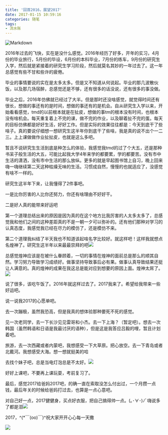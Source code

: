 ```yaml
---
title: '回首2016，展望2017'
date: 2017-01-15 10:59:16
categories: 随笔
tags:
- 流水账
---
```


![Markdown](http://i1.piimg.com/1949/cded92faa38cd4e0.jpg)

<!--more-->

2016年过去的飞快，实在是没什么感觉。2016年经历了好多，开年的实习，4月份的毕业旅行，5月份的毕设，6月份的本科毕业，7月份的练车，9月份的研究生入学，然后就是紧接着的研究生学习阶段，然后就莫名其妙的一年过去了。这一年总感觉有些不甘和些许的疲倦。

毕业的事情要说的实在是太多太多。但是又不知道从何说起。毕业的那几波散伙饭，以及那几场宿醉，总感觉还是不够，还有很多的话没说，还有很多的事没做。

毕业之后，2016年仿佛就已经过了大半。但是那时还没啥感觉，就觉得时间还有很长，想做的事还有的是时间，想做的事还有的是机会。自从研究生入学以来，开始看看感觉，tmd的以前根本就是在扯皮，想做的事tm的根本没有时间，也根本没有啥机会。每天重复着上不完的课，做不完的作业，以及聊着扯不完的蛋。每天的目标仿佛都是好好生活，好好工作。但是实际的效果往往都是：今天到底干了些啥子。真的要说仔细想一想研究生这半年你到底干了些啥，我是真的说不出个一二三。上上课做做作业扯扯皮，也就是这么多吧。

暂且不说研究生生活到底是种怎么的体验，我感觉我tmd的过了个大五，还是那种书呆子般生活的大五，可能比起我大学4年来学的都要累，学的都要苦。没有市中生活的潇洒，没有市中生活的那么放纵。更多的就是早起图书馆上自习，晚上回来嗨一嗨继续第二天这种枯燥无味的生活。习惯成自然，慢慢的也就适应了，没感觉有啥不一样的。

研究生这半年下来，让我懂得了2件事吧。

一是比你厉害的人比你还努力，你还有啥理由不好好干。

二是好人真的能带来好运吧

第一个道理总结出来的原因是因为真的在这个地方比我厉害的人太多太多了，总感觉我和他们之间的这种差距真的不是一朝一夕可以弥补的。还有他们那种对学习的认真态度，我感觉我已经在尽力的模仿了，还是模仿不来。

第二个道理我纠结了半天我也不知道该起啥名字比较好。就这样吧！这样我就想点名煌神了。研究生这半年以来最最崇拜的吧![](file:///C:\Users\steven\AppData\Local\Temp\SGPicFaceTpBq\13580\003189F2.gif)

总感觉煌神应该是在被什么眷顾着，一切的事情在煌神的面前总是那么的顺其自然。学习努力导致学习成绩好。做事坚持导致事后必有果。做事认真导致结果还挺让人满意的。真的煌神的成果在我这总是能对应到想要的原因上面。煌神太屌了。![](file:///C:\Users\steven\AppData\Local\Temp\SGPicFaceTpBq\13580\0035C66B.png)

说了很多，该吃午饭了。2016年就这样过去了。2017我来了。希望给我带来一些好运吧。

说一说我2017的心愿单吧。

去一次蹦极，虽然我恐高，但是我真的想体验那种要死不死的感觉。

见一次老同学，去一下长沙见见雷哥和小杰。去一下上海？（暂定吧）。想去一次韩国（虽然韩语和日语是我最讨厌的语种），但是这是我答应吕毅的哩，暂且计划着吧。

旅游，去一次西藏或者内蒙吧，我想感受一下大草原。把心放空。去一下青岛或者北戴河。我想感受大海。想一想就挺美的哈

去找个妹子吧，总是当电灯泡总是不太好。![](file:///C:\Users\steven\AppData\Local\Temp\SGPicFaceTpBq\13580\003AC691.png)

好好上课吧，不要再上课玩耍，考前复习了。

最后，感觉2017给爸妈2017吧，的确一直在索取没怎么付出过，一个月攒一点钱，最后年关的时候给爸妈打过去，也算是一点心意吧。

对自己好一点，2017健健身，买点好衣服，把自己搞得帅一点。(｡･∀･)ﾉﾞ嗨说多了都是泪![](file:///C:\Users\steven\AppData\Local\Temp\SGPicFaceTpBq\13580\003E691C.gif)

2017，^(*￣(oo)￣)^祝大家开开心心每一天撒

![](file:///C:\Users\steven\AppData\Local\Temp\SGPicFaceTpBq\13580\003F18A6.gif)

